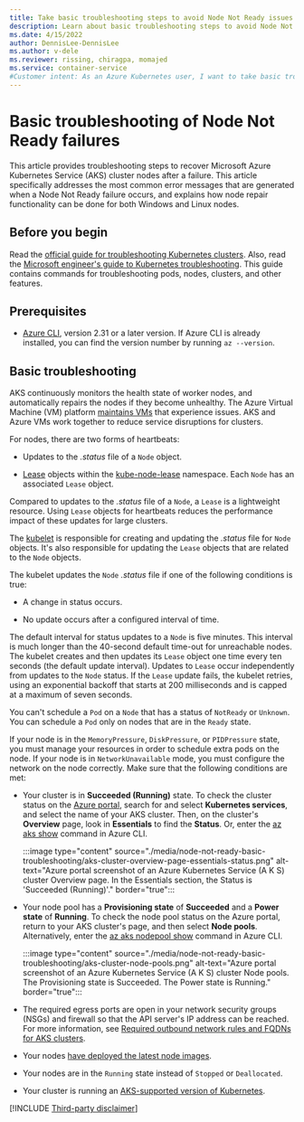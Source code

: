 ```yaml
---
title: Take basic troubleshooting steps to avoid Node Not Ready issues
description: Learn about basic troubleshooting steps to avoid Node Not Ready issues in Azure Kubernetes Service (AKS) cluster nodes.
ms.date: 4/15/2022
author: DennisLee-DennisLee
ms.author: v-dele
ms.reviewer: rissing, chiragpa, momajed
ms.service: container-service
#Customer intent: As an Azure Kubernetes user, I want to take basic troubleshooting steps so that I can avoid Node Not Ready issues in Azure Kubernetes Service (AKS) cluster nodes.
---
```

# Basic troubleshooting of Node Not Ready failures

This article provides troubleshooting steps to recover Microsoft Azure Kubernetes Service (AKS) cluster nodes after a failure. This article specifically addresses the most common error messages that are generated when a Node Not Ready failure occurs, and explains how node repair functionality can be done for both Windows and Linux nodes.

## Before you begin

Read the [official guide for troubleshooting Kubernetes clusters](https://kubernetes.io/docs/tasks/debug-application-cluster/troubleshooting/). Also, read the [Microsoft engineer's guide to Kubernetes troubleshooting](https://github.com/feiskyer/kubernetes-handbook/blob/master/en/troubleshooting/index.md). This guide contains commands for troubleshooting pods, nodes, clusters, and other features.

## Prerequisites

- [Azure CLI](/cli/azure/install-azure-cli), version 2.31 or a later version. If Azure CLI is already installed, you can find the version number by running `az --version`.

## Basic troubleshooting

AKS continuously monitors the health state of worker nodes, and automatically repairs the nodes if they become unhealthy. The Azure Virtual Machine (VM) platform [maintains VMs](/azure/virtual-machines/maintenance-and-updates) that experience issues. AKS and Azure VMs work together to reduce service disruptions for clusters.

For nodes, there are two forms of heartbeats:

- Updates to the *.status* file of a `Node` object.

- [Lease](https://kubernetes.io/docs/reference/kubernetes-api/cluster-resources/lease-v1/) objects within the [kube-node-lease](https://kubernetes.io/docs/concepts/overview/working-with-objects/namespaces/) namespace. Each `Node` has an associated `Lease` object.

Compared to updates to the *.status* file of a `Node`, a `Lease` is a lightweight resource. Using `Lease` objects for heartbeats reduces the performance impact of these updates for large clusters.

The [kubelet](https://kubernetes.io/docs/reference/command-line-tools-reference/kubelet/) is responsible for creating and updating the *.status* file for `Node` objects. It's also responsible for updating the `Lease` objects that are related to the `Node` objects.

The kubelet updates the `Node` *.status* file if one of the following conditions is true:

- A change in status occurs.

- No update occurs after a configured interval of time.

The default interval for status updates to a `Node` is five minutes. This interval is much longer than the 40-second default time-out for unreachable nodes. The kubelet creates and then updates its `Lease` object one time every ten seconds (the default update interval). Updates to `Lease` occur independently from updates to the `Node` status. If the `Lease` update fails, the kubelet retries, using an exponential backoff that starts at 200 milliseconds and is capped at a maximum of seven seconds.

You can't schedule a `Pod` on a `Node` that has a status of `NotReady` or `Unknown`. You can schedule a `Pod` only on nodes that are in the `Ready` state.

If your node is in the `MemoryPressure`, `DiskPressure`, or `PIDPressure` state, you must manage your resources in order to schedule extra pods on the node. If your node is in `NetworkUnavailable` mode, you must configure the network on the node correctly. Make sure that the following conditions are met:

- Your cluster is in **Succeeded (Running)** state. To check the cluster status on the [Azure portal](https://portal.azure.com), search for and select **Kubernetes services**, and select the name of your AKS cluster. Then, on the cluster's **Overview** page, look in **Essentials** to find the **Status**. Or, enter the [az aks show](/cli/azure/aks#az-aks-show) command in Azure CLI.

  :::image type="content" source="./media/node-not-ready-basic-troubleshooting/aks-cluster-overview-page-essentials-status.png" alt-text="Azure portal screenshot of an Azure Kubernetes Service (A K S) cluster Overview page. In the Essentials section, the Status is 'Succeeded (Running)'." border="true":::

- Your node pool has a **Provisioning state** of **Succeeded** and a **Power state** of **Running**. To check the node pool status on the Azure portal, return to your AKS cluster's page, and then select **Node pools**. Alternatively, enter the [az aks nodepool show](/cli/azure/aks/nodepool#az-aks-nodepool-show) command in Azure CLI.

  :::image type="content" source="./media/node-not-ready-basic-troubleshooting/aks-cluster-node-pools.png" alt-text="Azure portal screenshot of an Azure Kubernetes Service (A K S) cluster Node pools. The Provisioning state is Succeeded. The Power state is Running." border="true":::

- The required egress ports are open in your network security groups (NSGs) and firewall so that the API server's IP address can be reached. For more information, see [Required outbound network rules and FQDNs for AKS clusters](/azure/aks/limit-egress-traffic#required-outbound-network-rules-and-fqdns-for-aks-clusters).

- Your nodes [have deployed the latest node images](/azure/aks/node-image-upgrade).

- Your nodes are in the `Running` state instead of `Stopped` or `Deallocated`.

- Your cluster is running an [AKS-supported version of Kubernetes](/azure/aks/supported-kubernetes-versions).

[!INCLUDE [Third-party disclaimer](../../includes/third-party-contact-disclaimer.md)]
